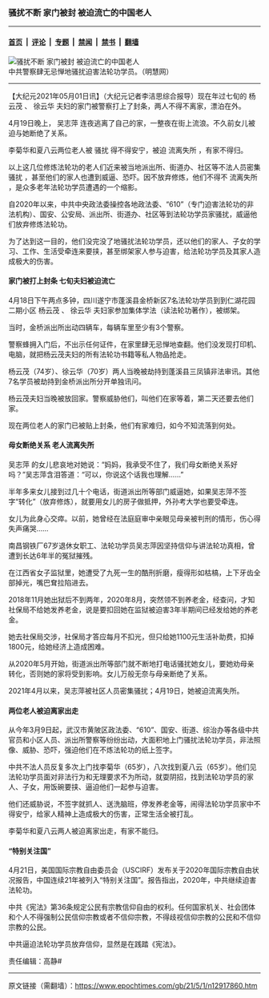### 骚扰不断 家门被封 被迫流亡的中国老人

---

#### [首页](../../../..?n12917860) &nbsp;|&nbsp; [评论](../../../../../epoch-comment?n12917860) &nbsp;|&nbsp; [专题](../../../../../epoch-special?n12917860) &nbsp;|&nbsp; [禁闻](../../../../../epoch-news?n12917860) &nbsp;|&nbsp; [禁书](../../../../../books?n12917860) &nbsp;|&nbsp; [翻墙](https://github.com/gfw-breaker/nogfw/blob/master/README.md?n12917860)


<div><img alt="骚扰不断 家门被封 被迫流亡的中国老人" class="attachment-djy_600_400 size-djy_600_400 wp-post-image" src="https://i.epochtimes.com/assets/uploads/2021/05/id12918242-1-180-600x370-2-600x370.jpg"/>
<div class="caption">
 中共警察肆无忌惮地骚扰迫害法轮功学员。（明慧网）
</div></div><hr/><div class="post_content" id="artbody" itemprop="articleBody">
 <!-- article content begin -->
 <p>
  【大纪元2021年05月01日讯】（大纪元记者李洁思综合报导）现在年过七旬的
  <ok href="https://www.epochtimes.com/gb/tag/%E6%9D%A8%E4%BA%91%E8%8C%82.html">
   杨云茂
  </ok>
  、
  <ok href="https://www.epochtimes.com/gb/tag/%E5%BE%90%E4%BA%91%E5%8D%8E.html">
   徐云华
  </ok>
  夫妇的家门被警察打上了封条，两人不得不离家，漂泊在外。
 </p>
 <p>
  4月19日晚上，
  <ok href="https://www.epochtimes.com/gb/tag/%E5%90%B4%E5%BF%97%E8%90%8D.html">
   吴志萍
  </ok>
  连夜逃离了自己的家，一整夜在街上流浪。不久前女儿被迫与她断绝了关系。
 </p>
 <p>
  李菊华和夏八云两位老人被
  <ok href="https://www.epochtimes.com/gb/tag/%E9%AA%9A%E6%89%B0.html">
   骚扰
  </ok>
  得不得安宁，被迫
  <ok href="https://www.epochtimes.com/gb/tag/%E6%B5%81%E7%A6%BB%E5%A4%B1%E6%89%80.html">
   流离失所
  </ok>
  ，有家不得归。
 </p>
 <p>
  以上这几位修炼法轮功的老人们近来被当地派出所、街道办、社区等不法人员密集
  <ok href="https://www.epochtimes.com/gb/tag/%E9%AA%9A%E6%89%B0.html">
   骚扰
  </ok>
  ，甚至他们的家人也遭到威逼、恐吓。因不放弃修炼，他们不得不
  <ok href="https://www.epochtimes.com/gb/tag/%E6%B5%81%E7%A6%BB%E5%A4%B1%E6%89%80.html">
   流离失所
  </ok>
  ，是众多老年法轮功学员遭遇的一个缩影。
 </p>
 <p>
  自2020年以来，中共中央政法委操控各地政法委、“610”（专门迫害法轮功的非法机构）、国安、公安局、派出所、街道办、社区等到法轮功学员家骚扰，威逼他们放弃修炼法轮功。
 </p>
 <p>
  为了达到这一目的，他们没完没了地骚扰法轮功学员，还以他们的家人、子女的学习、工作、生活受牵连来要挟，甚至绑架家人参与迫害，给法轮功学员及其家人造成极大的伤害。
 </p>
 <h4>
  家门被打上封条 七旬夫妇被迫流亡
 </h4>
 <p>
  4月18日下午两点多钟，四川遂宁市蓬溪县金桥新区7名法轮功学员到到仁湖花园二期小区
  <ok href="https://www.epochtimes.com/gb/tag/%E6%9D%A8%E4%BA%91%E8%8C%82.html">
   杨云茂
  </ok>
  、
  <ok href="https://www.epochtimes.com/gb/tag/%E5%BE%90%E4%BA%91%E5%8D%8E.html">
   徐云华
  </ok>
  夫妇家参加集体学法（读法轮功著作），被绑架。
 </p>
 <p>
  当时，金桥派出所出动四辆车，每辆车里至少有3个警察。
 </p>
 <p>
  警察蜂拥入门后，不出示任何证件，在家里肆无忌惮地查翻。他们没发现打印机、电脑，就把杨云茂夫妇的所有法轮功书籍等私人物品抢走。
 </p>
 <p>
  杨云茂（74岁）、徐云华（70岁）两人当晚被劫持到蓬溪县三凤镇非法审讯。其他7名学员被劫持到金桥派出所分开单独讯问。
 </p>
 <p>
  杨云茂夫妇当晚被放回家。警察威胁他们，叫他们在家等着，第二天还要去他们家。
 </p>
 <p>
  现在两位老人的家门已被贴上封条，他们有家难归，如今不知流落到何处。
 </p>
 <h4 class="title">
  母女断绝关系 老人流离失所
 </h4>
 <p>
  <ok href="https://www.epochtimes.com/gb/tag/%E5%90%B4%E5%BF%97%E8%90%8D.html">
   吴志萍
  </ok>
  的女儿悲哀地对她说：“妈妈，我承受不住了，我们母女断绝关系好吗？”吴志萍含泪答道：“可以，你说这个话我也理解……”
 </p>
 <p>
  半年多来女儿接到过几十个电话，街道派出所等部门威逼她，如果吴志萍不签字“转化”（放弃修炼），就要用女儿的房子做抵押，外孙考大学也要受牵连。
 </p>
 <p>
  女儿为此身心交瘁。以前，她曾经在法庭庭审中亲眼见母亲被判刑的情形，伤心得失声痛哭……
 </p>
 <p>
  南昌钢铁厂67岁退休女职工、法轮功学员吴志萍因坚持信仰与讲法轮功真相，曾遭到长达6年半的冤狱摧残。
 </p>
 <p>
  在江西省女子监狱里，她遭受了九死一生的酷刑折磨，瘦得形如枯槁，上下牙齿全部掉光，嘴巴耷拉陷进去。
 </p>
 <p>
  2018年11月她出狱后不到两年，2020年8月，突然领不到养老金，经查问，才知社保局不给她发养老金，说是要扣回她在监狱被迫害3年半期间已经发给她的养老金。
 </p>
 <p>
  她去社保局交涉，社保局才答应每月不扣光，但只给她1100元生活补助费，扣掉1800元，给她经济上造成困难。
 </p>
 <p>
  从2020年5月开始，街道派出所等部门就不断地打电话骚扰她女儿，要她劝母亲转化，否则她的家将受到影响。女儿万般无奈与母亲断绝了关系。
 </p>
 <p>
  2021年4月以来，吴志萍被社区人员密集骚扰；4月19日，她被迫流离失所。
 </p>
 <h4>
  两位老人被迫离家出走
 </h4>
 <p>
  从今年3月9日起，武汉市黄陂区政法委、“610”、国安、街道、综治办等各级中共官员和小区人员、派出所警察等纷纷出动，大面积地上门骚扰法轮功学员，非法照像、威胁、恐吓，强迫他们在不炼法轮功的纸上签字。
 </p>
 <p>
  中共不法人员反复多次上门找李菊华（65岁），八次找到夏八云（65岁）。他们见法轮功学员面对非法行为和无理要求不为所动，就耍阴招，找到法轮功学员的家人、子女，用饭碗要挟、逼迫他们一起参与迫害。
 </p>
 <p>
  他们还威胁说，不签字就抓人、送洗脑班，停发养老金等，闹得法轮功学员家中不得安宁，给家人精神上造成极大的伤害，正常生活全被打乱。
 </p>
 <p>
  李菊华和夏八云两人被迫离家出走，有家不能归。
 </p>
 <h4>
  “特别关注国”
 </h4>
 <p>
  4月21日，美国国际宗教自由委员会（USCIRF）发布关于2020年国际宗教自由状况报告，中国连续21年被列入“特别关注国”。报告指出，2020年，中共继续迫害法轮功。
 </p>
 <p>
  中共《宪法》第36条规定公民有宗教信仰自由的权利。任何国家机关、社会团体和个人不得强制公民信仰宗教或者不信仰宗教，不得歧视信仰宗教的公民和不信仰宗教的公民。
 </p>
 <p>
  中共逼迫法轮功学员放弃信仰，显然是在践踏《宪法》。
 </p>
 <p>
  责任编辑：高静#
 </p>
 <!-- article content end -->
 <div id="below_article_ad">
 </div>
</div>


---

原文链接（需翻墙）：https://www.epochtimes.com/gb/21/5/1/n12917860.htm